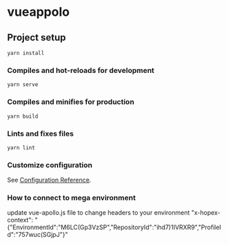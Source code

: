 # vueappolo

## Project setup
```
yarn install
```

### Compiles and hot-reloads for development
```
yarn serve
```

### Compiles and minifies for production
```
yarn build
```

### Lints and fixes files
```
yarn lint
```

### Customize configuration
See [Configuration Reference](https://cli.vuejs.org/config/).

### How to connect to mega environment
update vue-apollo.js file to change headers to your environment
"x-hopex-context":  " {\"EnvironmentId\":\"M6LC(Gp3VzSP\",\"RepositoryId\":\"ihd7)1IVRXR9\",\"ProfileId\":\"757wuc(SGjpJ\"}"

